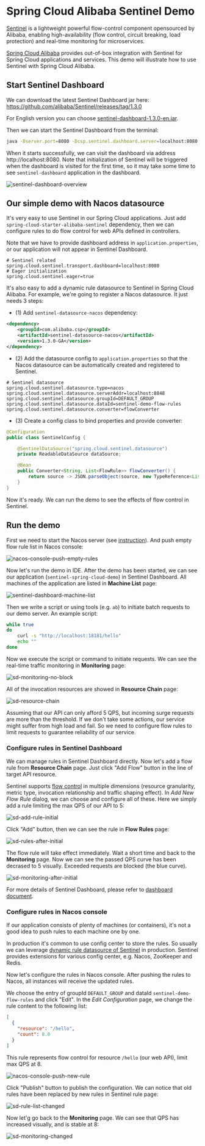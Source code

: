 # Spring Cloud Alibaba Sentinel Demo

[Sentinel](https://github.com/alibaba/Sentinel) is a lightweight powerful flow-control component opensourced by Alibaba,
enabling high-availability (flow control, circuit breaking, load protection) and real-time monitoring for microservices.

[Spring Cloud Alibaba](https://github.com/spring-cloud-incubator/spring-cloud-alibaba) provides out-of-box
integration with Sentinel for Spring Cloud applications and services.
This demo will illustrate how to use Sentinel with Spring Cloud Alibaba.

## Start Sentinel Dashboard

We can download the latest Sentinel Dashboard jar here: https://github.com/alibaba/Sentinel/releases/tag/1.3.0

For English version you can choose [sentinel-dashboard-1.3.0-en.jar](https://github.com/alibaba/Sentinel/releases/download/1.3.0/sentinel-dashboard-1.3.0-en.jar).

Then we can start the Sentinel Dashboard from the terminal:

```bash
java -Dserver.port=8080 -Dcsp.sentinel.dashboard.server=localhost:8080 -Dproject.name=sentinel-dashboard -jar sentinel-dashboard-1.3.0-en.jar
```

When it starts successfully, we can visit the dashboard via address http://localhost:8080.
Note that initialization of Sentinel will be triggered when the dashboard is visited for the first time,
so it may take some time to see `sentinel-dashboard` application in the dashboard.

![sentinel-dashboard-overview](./img/sentinel-dashboard-overview.png) 

## Our simple demo with Nacos datasource

It's very easy to use Sentinel in our Spring Cloud applications.
Just add `spring-cloud-starter-alibaba-sentinel` dependency, then we can configure rules to do flow control for web APIs defined in controllers.

Note that we have to provide dashboard address in `application.properties`,
or our application will not appear in Sentinel Dashboard.

```
# Sentinel related
spring.cloud.sentinel.transport.dashboard=localhost:8080
# Eager initialization
spring.cloud.sentinel.eager=true
```

It's also easy to add a dynamic rule datasource to Sentinel in Spring Cloud Alibaba. For example, we're going to register a Nacos datasource. It just needs 3 steps:

- (1) Add `sentinel-datasource-nacos` dependency:

```xml
<dependency>
    <groupId>com.alibaba.csp</groupId>
    <artifactId>sentinel-datasource-nacos</artifactId>
    <version>1.3.0-GA</version>
</dependency>
```

- (2) Add the datasource config to `application.properties` so that the Nacos datasource can be automatically created and registered to Sentinel.

```
# Sentinel datasource
spring.cloud.sentinel.datasource.type=nacos
spring.cloud.sentinel.datasource.serverAddr=localhost:8848
spring.cloud.sentinel.datasource.groupId=DEFAULT_GROUP
spring.cloud.sentinel.datasource.dataId=sentinel-demo-flow-rules
spring.cloud.sentinel.datasource.converter=flowConverter
```

- (3) Create a config class to bind properties and provide converter:

```java
@Configuration
public class SentinelConfig {

    @SentinelDataSource("spring.cloud.sentinel.datasource")
    private ReadableDataSource dataSource;

    @Bean
    public Converter<String, List<FlowRule>> flowConverter() {
        return source -> JSON.parseObject(source, new TypeReference<List<FlowRule>>() {});
    }
}
```

Now it's ready. We can run the demo to see the effects of flow control in Sentinel.

## Run the demo

First we need to start the Nacos server (see [instruction](https://nacos.io/en-us/docs/quick-start.html)). And push empty flow rule list in Nacos console:

![nacos-console-push-empty-rules](./img/nacos-console-push-empty-rules.png) 

Now let's run the demo in IDE. After the demo has been started, we can see our application (`sentinel-spring-cloud-demo`) in Sentinel Dashboard. All machines of the application are listed in **Machine List** page:

![sentinel-dashboard-machine-list](./img/sentinel-dashboard-machine-list.png) 

Then we write a script or using tools (e.g. `ab`) to initiate batch requests to our demo server. An example script:

```bash
while true
do 
    curl -s "http://localhost:18181/hello"
    echo ""
done
```

Now we execute the script or command to initiate requests. We can see the real-time traffic monitoring in **Monitoring** page:

![sd-monitoring-no-block](./img/sd-monitoring-no-block.png) 

All of the invocation resources are showed in **Resource Chain** page:

![sd-resource-chain](./img/sd-resource-chain.png) 

Assuming that our API can only afford 5 QPS, but incoming surge requests are more than the threshold. If we don't take some actions, our service might suffer from high load and fail. So we need to configure flow rules to limit requests to guarantee reliability of our service.

### Configure rules in Sentinel Dashboard

We can manage rules in Sentinel Dashboard directly. Now let's add a flow rule from **Resource Chain** page. Just click "Add Flow" button in the line of target API resource.

Sentinel supports [flow control](https://github.com/alibaba/Sentinel/wiki/Flow-Control) in multiple dimensions (resource granularity, metric type, invocation relationship and traffic shaping effect). In *Add New Flow Rule* dialog, we can choose and configure all of these. Here we simply add a rule limiting the max QPS of our API to 5:

![sd-add-rule-initial](./img/sd-add-rule-initial.png)

Click "Add" button, then we can see the rule in **Flow Rules** page:

![sd-rules-after-initial](./img/sd-rules-after-initial.png) 

The flow rule will take effect immediately. Wait a short time and back to the **Monitoring** page. Now we can see the passed QPS curve has been decrased to 5 visually. Exceeded requests are blocked (the blue curve).

![sd-monitoring-after-initial](./img/sd-monitoring-after-initial.png) 

For more details of Sentinel Dashboard, please refer to [dashboard document](https://github.com/alibaba/Sentinel/wiki/Dashboard).

### Configure rules in Nacos console

If our application consists of plenty of machines (or containers), it's not a good idea to push rules to each machine one by one. 

In production it's common to use config center to store the rules. So usually we can leverage [dynamic rule datasource of Sentinel](https://github.com/alibaba/Sentinel/wiki/Dynamic-Rule-Configuration) in production. Sentinel provides extensions for various config center, e.g. Nacos, ZooKeeper and Redis.

Now let's configure the rules in Nacos console. After pushing the rules to Nacos, all instances will receive the updated rules.

We choose the entry of groupId `DEFAULT_GROUP` and dataId `sentinel-demo-flow-rules` and click "Edit". In the *Edit Configuration* page, we change the rule content to the following list:

```json
[
  {
    "resource": "/hello",
    "count": 8.0
  }
]
```

This rule represents flow control for resource `/hello` (our web API), limit max QPS at 8.

![nacos-console-push-new-rule](./img/nacos-console-push-new-rule.png) 

Click "Publish" button to publish the configuration. We can notice that old rules have been replaced by new rules in Sentinel rule page:

![sd-rule-list-changed](./img/sd-rule-list-changed.png) 

Now let'g go back to the **Monitoring** page. We can see that QPS has increased visually, and is stable at 8:

![sd-monitoring-changed](./img/sd-monitoring-changed.png) 